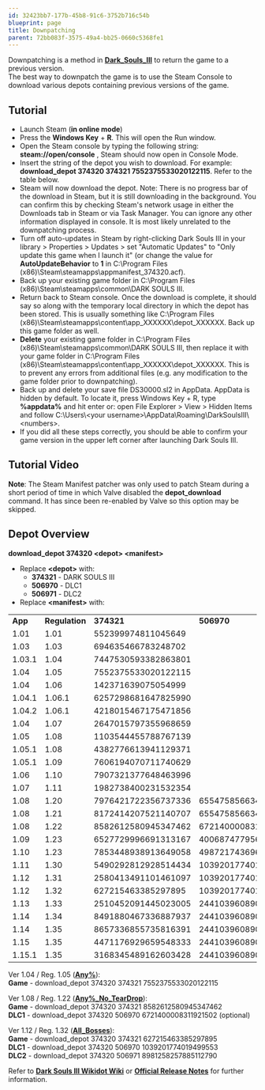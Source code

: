 ```yaml
---
id: 32423bb7-177b-45b8-91c6-3752b716c54b
blueprint: page
title: Downpatching
parent: 72bb083f-3575-49a4-bb25-0660c5368fe1
---
```

Downpatching is a method in **[Dark_Souls_III](/darksouls3)** to return the game to a previous version.\
The best way to downpatch the game is to use the Steam Console to download various depots containing previous versions of the game.

## Tutorial

- Launch Steam (**in online mode**)
- Press the **Windows Key** + **R**. This will open the Run window.
- Open the Steam console by typing the following string: **steam://open/console** , Steam should now open in Console Mode.
- Insert the string of the depot you wish to download. For example: **download_depot 374320 374321 7552375533020122115**. Refer to the table below.
- Steam will now download the depot. Note: There is no progress bar of the download in Steam, but it is still downloading in the background. You can confirm this by checking Steam's network usage in either the Downloads tab in Steam or via Task Manager. You can ignore any other information displayed in console. It is most likely unrelated to the downpatching process.
- Turn off auto-updates in Steam by right-clicking Dark Souls III in your library > Properties > Updates > set "Automatic Updates" to "Only update this game when I launch it" (or change the value for **AutoUpdateBehavior** to **1** in C:\Program Files (x86)\Steam\steamapps\appmanifest_374320.acf).
- Back up your existing game folder in C:\Program Files (x86)\Steam\steamapps\common\DARK SOULS III.
- Return back to Steam console. Once the download is complete, it should say so along with the temporary local directory in which the depot has been stored. This is usually something like C:\Program Files (x86)\Steam\steamapps\content\app_XXXXXX\depot_XXXXXX. Back up this game folder as well.
- **Delete** your existing game folder in C:\Program Files (x86)\Steam\steamapps\common\DARK SOULS III, then replace it with your game folder in C:\Program Files (x86)\Steam\steamapps\content\app_XXXXXX\depot_XXXXXX. This is to prevent any errors from additional files (e.g. any modification to the game folder prior to downpatching).
- Back up and delete your save file DS30000.sl2 in AppData. AppData is hidden by default. To locate it, press Windows Key + R, type **%appdata%** and hit enter or: open File Explorer > View > Hidden Items and follow C:\Users\\\<your username>\AppData\Roaming\DarkSoulsIII\\\<numbers>.
- If you did all these steps correctly, you should be able to confirm your game version in the upper left corner after launching Dark Souls III.

## Tutorial Video

**Note**: The Steam Manifest patcher was only used to patch Steam during a short period of time in which Valve disabled the **depot_download** command. It has since been re-enabled by Valve so this option may be skipped.

## Depot Overview

**download_depot 374320 \<depot> \<manifest>**

- Replace **\<depot>** with:
  - **374321** - DARK SOULS III
  - **506970** - DLC1
  - **506971** - DLC2
- Replace **\<manifest>** with:

|         |                |                     |                     |                     |
| ------- | -------------- | ------------------- | ------------------- | ------------------- |
| **App** | **Regulation** | **374321**          | **506970**          | **506971**          |
| 1.01    | 1.01           | 552399974811045649  |                     |                     |
| 1.03    | 1.03           | 694635466783248702  |                     |                     |
| 1.03.1  | 1.04           | 7447530593382863801 |                     |                     |
| 1.04    | 1.05           | 7552375533020122115 |                     |                     |
| 1.04    | 1.06           | 142371639075054999  |                     |                     |
| 1.04.1  | 1.06.1         | 6257298681647825990 |                     |                     |
| 1.04.2  | 1.06.1         | 4218015467175471856 |                     |                     |
| 1.04    | 1.07           | 2647015797355968659 |                     |                     |
| 1.05    | 1.08           | 1103544455788767139 |                     |                     |
| 1.05.1  | 1.08           | 4382776613941129371 |                     |                     |
| 1.05.1  | 1.09           | 7606194070711740629 |                     |                     |
| 1.06    | 1.10           | 7907321377648463996 |                     |                     |
| 1.07    | 1.11           | 1982738400231532354 |                     |                     |
| 1.08    | 1.20           | 7976421722356737336 | 6554758566340383649 |                     |
| 1.08    | 1.21           | 8172414207521140707 | 6554758566340383649 |                     |
| 1.08    | 1.22           | 8582612580945347462 | 6721400008311921502 |                     |
| 1.09    | 1.23           | 6527729996691313167 | 40068747795676165   |                     |
| 1.10    | 1.23           | 7853448938913649058 | 4987217436968551218 | 9162777481495821539 |
| 1.11    | 1.30           | 5490292812928514434 | 1039201774019499553 | 2910451490878009764 |
| 1.12    | 1.31           | 2580413491101461097 | 1039201774019499553 | 8981258257885112790 |
| 1.12    | 1.32           | 627215463385297895  | 1039201774019499553 | 8981258257885112790 |
| 1.13    | 1.33           | 2510452091445023005 | 2441039608905796121 | 2964838103621507638 |
| 1.14    | 1.34           | 8491880467336887937 | 2441039608905796121 | 266039425715139370  |
| 1.14    | 1.35           | 8657336855735816391 | 2441039608905796121 | 266039425715139370  |
| 1.15    | 1.35           | 4471176929659548333 | 2441039608905796121 | 266039425715139370  |
| 1.15.1  | 1.35           | 3168345489162603428 | 2441039608905796121 | 266039425715139370  |

Ver 1.04 / Reg. 1.05 (**[Any%](/darksouls3/any)**):\
**Game** - download_depot 374320 374321 7552375533020122115

Ver 1.08 / Reg. 1.22 (**[Any%\_No_TearDrop](/darksouls3/any-no-teardrop)**):\
**Game** - download_depot 374320 374321 8582612580945347462\
**DLC1** - download_depot 374320 506970 6721400008311921502 (optional)

Ver 1.12 / Reg. 1.32 (**[All_Bosses](/darksouls3/all-bosses)**):\
**Game** - download_depot 374320 374321 627215463385297895\
**DLC1** - download_depot 374320 506970 1039201774019499553\
**DLC2** - download_depot 374320 506971 8981258257885112790

Refer to **[Dark Souls III Wikidot Wiki](//darksouls3.wikidot.com/game-patches)** or **[Official Release Notes](//www.darksouls.jp)** for further information.
